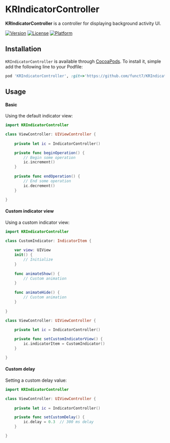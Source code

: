 # KRIndicatorController

**KRIndicatorController** is a controller for displaying background activity UI.

<!---
[![CI Status](http://img.shields.io/travis/Joshua Park/KRAnimationKit.svg?style=flat)](https://travis-ci.org/Joshua Park/KRAnimationKit)
--->
[![Version](https://img.shields.io/cocoapods/v/KRAnimationKit.svg?style=flat)](http://cocoapods.org/pods/KRAnimationKit)
[![License](https://img.shields.io/cocoapods/l/KRAnimationKit.svg?style=flat)](http://cocoapods.org/pods/KRAnimationKit)
[![Platform](https://img.shields.io/cocoapods/p/KRAnimationKit.svg?style=flat)](http://cocoapods.org/pods/KRAnimationKit)

## Installation
`KRIndicatorController` is available through [CocoaPods](http://cocoapods.org/). To install it, simple add the following line to your Podfile:
```ruby
pod 'KRIndicatorController', :git=>'https://github.com/funct7/KRIndicatorController.git', :branch=>'develop'
```

## Usage

#### Basic
Using the default indicator view:

```swift
import KRIndicatorController

class ViewController: UIViewController {
    
    private let ic = IndicatorController()

    private func beginOperation() {
        // Begin some operation
        ic.increment()
    }
    
    private func endOperation() {
        // End some operation
        ic.decrement()
    }

}
```


#### Custom indicator view
Using a custom indicator view:

```swift
import KRIndicatorController

class CustomIndicator: IndicatorItem {
    
    var view: UIView
    init() {
        // Initialize
    }
    
    func animateShow() {
        // Custom animation
    }
    
    func animateHide() {
        // Custom animation
    }
    
}

class ViewController: UIViewController {
    
    private let ic = IndicatorController()

    private func setCustomIndicatorView() {
        ic.indicatorItem = CustomIndicator()
    }

}
```

#### Custom delay
Setting a custom delay value:

```swift
import KRIndicatorController

class ViewController: UIViewController {
    
    private let ic = IndicatorController()

    private func setCustomDelay() {
        ic.delay = 0.3  // 300 ms delay
    }

}
```
